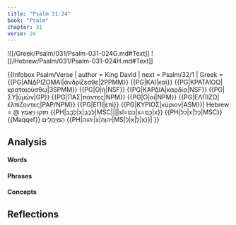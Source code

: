 ```yaml
---
title: "Psalm 31:24"
book: "Psalm"
chapter: 31
verse: 24
---
```

![[/Greek/Psalm/031/Psalm-031-024G.md#Text]]
![[/Hebrew/Psalm/031/Psalm-031-024H.md#Text]]

{{Infobox Psalm/Verse |
  author = King David |
  next = Psalm/32/1 |
  Greek = {{PG|ΑΝΔΡΙΖΟΜΑΙ|ἀνδρίζεσθε|2PPMM}} {{PG|ΚΑΙ|καὶ}} {{PG|ΚΡΑΤΑΙΟΩ|κραταιούσθω|3SPMM}} {{PG|Ο|ἡ|NSF}} {{PG|ΚΑΡΔΙΑ|καρδία|NSF}} {{PG|ΣΥ|ὑμῶν|GP}} {{PG|ΠΑΣ|πάντες|NPM}} {{PG|Ο|οἱ|NPM}} {{PG|ΕΛΠΙΖΩ|ἐλπίζοντες|PAP/NPM}} {{PG|ΕΠΙ|ἐπὶ}} {{PG|ΚΥΡΙΟΣ|κύριον|ASM}}|
  Hebrew = @
חִזְקוּ
וְיַאֲמֵץ
{{PH|לֵבָב|x|לְבַבְ|MSC||||sl=כם|s=כֶם|x}} {{PH|כל|x|כָּל|MSC}}{{Maqqef}}
הַמְיַחֲלִים
{{PH|יהוה|x|יהוָה|MS|לְ|x|לַ|x}}׃|
}}

## Analysis

#### Words

#### Phrases

#### Concepts

## Reflections
